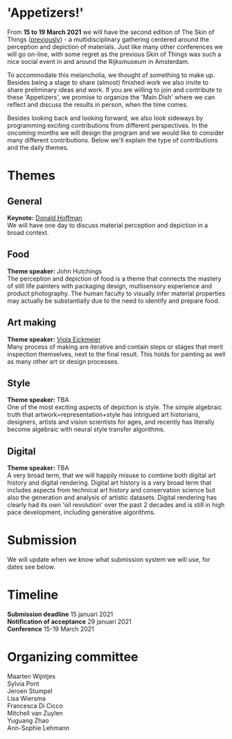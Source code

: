 # 'Appetizers!'

From **15 to 19 March 2021** we will have the second edition of The Skin of Things ([previously](https://theskinofthings.github.io)) - a multidisciplinary gathering centered around the perception and depiction of materials. Just like many other conferences we will go on-line, with some regret as the previous Skin of Things was such a nice social event in and around the Rijksmuseum in Amsterdam. 

To accommodate this melancholia, we thought of something to make up. Besides being a stage to share (almost) finished work we also invite to share preliminary ideas and work. If you are willing to join and contribute to these 'Appetizers', we promise to organize the 'Main Dish' where we can reflect and discuss the results in person, when the time comes. 

Besides looking back and looking forward, we also look sideways by programming exciting contributions from different perspectives. In the oncoming months we will design the program and we would like to consider many different contributions. Below we'll explain the type of contributions and the daily themes. 



<!--
# Talk types
## Keynote and invited speakers. 
Each day there will be at least 1 invited speaker that is related to the daily theme. On the main day (without theme) we will have a keynote. 

## Regular talk
This is a talk that you would normally give on a conference, i.e. about 10-15 minutes long about a research project that is close to being submitted for a journal. 

## Appetizer talk
The appetizer talks are meant to start new research, have community discussions, collaboration ideas etc. In early stages of ideation it can be very helpfull and inspiring to share your thoughts with a broad group of experts from different fields. Perhaps you want to share some preliminary sketches, experiments, data or merely thoughts. 
-->

# Themes

## General
**Keynote:** [Donald Hoffman](https://www.cogsci.uci.edu/~ddhoff/) <br>
We will have one day to discuss material perception and depiction in a broad context. 


## Food 
**Theme speaker:** John Hutchings <br>
The perception and depiction of food is a theme that connects the mastery of still life painters with packaging design, mutlisensory experience and product photography. The human faculty to visually infer material properties may actually be substantially due to the need to identify and prepare food. 


## Art making
**Theme speaker:** [Viola Eickmeier](https://studioviolet.org)<br>
Many process of making are iterative and contain steps or stages that merit inspection themselves, next to the final result. This holds for painting as well as many other art or design processes. 

## Style 
**Theme speaker:** TBA<br>
One of the most exciting aspects of depiction is style. The simple algebraic truth that artwork=representation+style has intrigued art historians, designers, artists and vision scientists for ages, and recently has literally become algebraic with neural style transfer algorithms. 


## Digital
**Theme speaker:** TBA<br>
A very broad term, that we will happily misuse to combine both digital art history and digital rendering. Digital art history is a very broad term that includes aspects from technical art history and conservation science but also the generation and analysis of artistic datasets. Digital rendering has clearly had its own 'oil revolution' over the past 2 decades and is still in high pace development, including generative algorithms. 




# Submission
We will update when we know what submission system we will use, for dates see below. 

# Timeline

**Submission deadline** 15 januari 2021<br>
**Notification of acceptance** 29 januari 2021<br>
**Conference** 15-19 March 2021

# Organizing committee
Maarten Wijntjes<br>
Sylvia Pont<br>
Jeroen Stumpel<br>
Lisa Wiersma<br>
Francesca Di Cicco<br>
Mitchell van Zuylen<br>
Yuguang Zhao<br>
Ann-Sophie Lehmann

